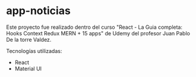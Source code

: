 # app-noticias
Este proyecto fue realizado dentro del curso "React - La Guia completa: Hooks Context Redux MERN + 15 apps" de Udemy del profesor Juan Pablo De la torre Valdez.

Tecnologías utilizadas:

- React
- Material UI
